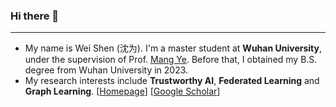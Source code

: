 ### Hi there 👋
***
- My name is Wei Shen (沈为). I'm a master student at **Wuhan University**, under the supervision of Prof. [Mang Ye](https://scholar.google.com.hk/citations?user=j-HxRy0AAAAJ&hl=zh-CN&oi=ao). Before that, I obtained my B.S. degree from Wuhan University in 2023.
- My research interests include **Trustworthy AI**, **Federated Learning** and **Graph Learning**. [[Homepage](https://shentt67.github.io/)] [[Google Scholar](https://scholar.google.com.hk/citations?user=fRwq42IAAAAJ&hl=zh-CN)] 
